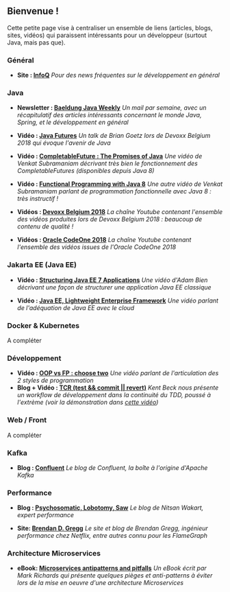 ## Bienvenue !

Cette petite page vise à centraliser un ensemble de liens (articles, blogs, sites, vidéos) qui paraissent intéressants pour un développeur (surtout Java, mais pas que).

### Général
- **Site : [InfoQ](https://www.infoq.com/)**
_Pour des news fréquentes sur le développement en général_

### Java
- **Newsletter : [Baeldung Java Weekly](https://www.baeldung.com/java-web-weekly)**
_Un mail par semaine, avec un récapitulatif des articles intéressants concernant le monde Java, Spring, et le développement en général_

- **Vidéo : [Java Futures](https://www.youtube.com/watch?v=4r2Wg-TY7gU)**
_Un talk de Brian Goetz lors de Devoxx Belgium 2018 qui évoque l'avenir de Java_

- **Vidéo : [CompletableFuture : The Promises of Java](https://www.youtube.com/watch?v=9ueIL0SwEWI)**
_Une vidéo de Venkat Subramaniam décrivant très bien le fonctionnement des CompletableFutures (disponibles depuis Java 8)_

- **Vidéo : [Functional Programming with Java 8](https://www.youtube.com/watch?v=15X0qFtBqiQ)**
_Une autre vidéo de Venkat Subramaniam parlant de programmation fonctionnelle avec Java 8 : très instructif !_

- **Vidéos : [Devoxx Belgium 2018](https://www.youtube.com/watch?v=WuZk23O76Zk&list=PLRsbF2sD7JVp8vBso4ysmj-X0u6uGx1rH)**
_La chaîne Youtube contenant l'ensemble des vidéos produites lors de Devoxx Belgium 2018 : beaucoup de contenu de qualité !_

- **Vidéos : [Oracle CodeOne 2018](https://www.youtube.com/watch?v=RFF2SfPMfpk&list=PLPIzp-E1msrZDCVSC9bFG3tKA-sOsl0GN)**
_La chaîne Youtube contenant l'ensemble des vidéos issues de l'Oracle CodeOne 2018_


### Jakarta EE (Java EE)
- **Vidéo : [Structuring Java EE 7 Applications](https://www.youtube.com/watch?v=grJC6RFiB58)**
_Une vidéo d'Adam Bien décrivant une façon de structurer une application Java EE classique_

- **Vidéo : [Java EE, Lightweight Enterprise Framework](https://www.youtube.com/watch?v=JN1iUUitgvY)**
_Une vidéo parlant de l'adéquation de Java EE avec le cloud_

### Docker & Kubernetes
A compléter

### Développement
- **Vidéo : [OOP vs FP : choose two](https://www.youtube.com/watch?v=HSk5fdKbd3o)**
_Une vidéo parlant de l'articulation des 2 styles de programmation_
- **Blog + Vidéo : [TCR (test && commit || revert)](https://medium.com/@kentbeck_7670/test-commit-revert-870bbd756864)**
_Kent Beck nous présente un workflow de développement dans la continuité du TDD, poussé à l'extrème (voir la démonstration dans [cette vidéo](https://youtu.be/ZrHBVTCbcE0))_

### Web / Front
A compléter

### Kafka
- **Blog : [Confluent](https://www.confluent.io/blog/)** 
_Le blog de Confluent, la boîte à l'origine d'Apache Kafka_

### Performance
- **Blog : [Psychosomatic, Lobotomy, Saw](http://psy-lob-saw.blogspot.com/)**
_Le blog de Nitsan Wakart, expert performance_

- **Site: [Brendan D. Gregg](http://www.brendangregg.com/)**
_Le site et blog de Brendan Gregg, ingénieur performance chez Netflix, entre autres connu pour les FlameGraph_

### Architecture Microservices
- **eBook: [Microservices antipatterns and pitfalls](https://www.oreilly.com/ideas/microservices-antipatterns-and-pitfalls)**
_Un eBook écrit par Mark Richards qui présente quelques pièges et anti-patterns à éviter lors de la mise en oeuvre d'une architecture Microservices_
